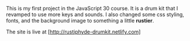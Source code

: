 This is my first project in the JavaScript 30 course. It is a drum kit that I revamped to use more keys and sounds. I also changed some css styling, fonts, and the background image to something a little **rustier**.

The site is live at [http://rustiphyde-drumkit.netlify.com]
